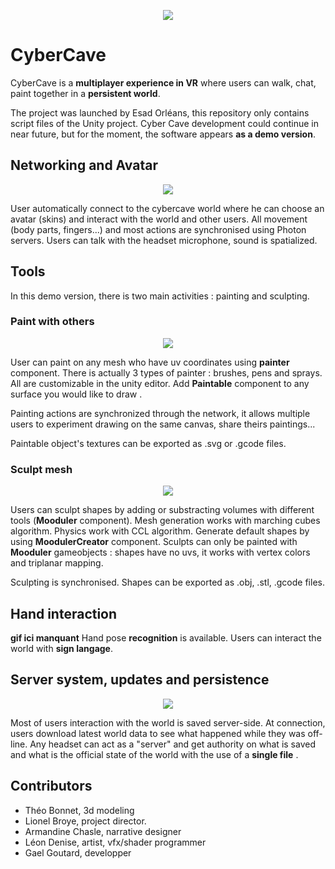 
<p align="center">
  <img src=git-content/highligh3.gif />
</p>

# CyberCave

CyberCave is a **multiplayer experience in VR** where users can walk, chat, paint together in a **persistent world**. 

The project was launched by Esad Orléans, this repository only contains script files of the Unity project. Cyber Cave development could continue in near future, but for the moment, the software appears **as a demo version**.

## Networking and Avatar

<p align="center">
  <img src=git-content/avatarsyncs.gif />
</p>

User automatically connect to the cybercave world where he can choose an avatar (skins) and interact with the world and other users. All movement (body parts, fingers...) and most actions are synchronised using Photon servers. Users can talk with the headset microphone, sound is spatialized.

## Tools

In this demo version, there is two main activities : painting and sculpting. 

###  Paint with others

<p align="center">
  <img src=git-content/painting.gif />
</p>

User can paint on any mesh who have uv coordinates using **painter** component. There is actually 3 types of painter : brushes, pens and sprays. All are customizable in the unity editor. Add **Paintable** component to any surface you would like to draw .

Painting actions are synchronized through the network, it allows multiple users to experiment drawing on the same canvas, share theirs paintings...

Paintable object's textures can be exported as .svg or .gcode files.

###  Sculpt mesh 

<p align="center">
  <img src=git-content/sculptingmc.gif />
</p>

Users can sculpt shapes by adding or substracting volumes with different tools (**Mooduler** component). Mesh generation works with marching cubes algorithm. Physics work with CCL algorithm. Generate default shapes by using **MoodulerCreator** component. Sculpts can only be painted with **Mooduler** gameobjects : shapes have no uvs, it works with vertex colors and triplanar mapping. 

Sculpting is synchronised. Shapes can be exported as .obj, .stl, .gcode files. 

## Hand interaction

**gif ici manquant**
Hand pose **recognition** is available. Users can interact the world with **sign langage**. 

## Server system, updates and persistence

<p align="center">
  <img src=git-content/servs.gif />
</p>

Most of users interaction with the world is saved server-side. At connection, users download latest world data to see what happened while they was off-line.
Any headset can act as a "server" and get authority on what is saved and what is the official state of the world with the use of a **single file** .

## Contributors

* Théo Bonnet, 3d modeling
* Lionel Broye, project director.
* Armandine Chasle, narrative designer
* Léon Denise, artist, vfx/shader programmer
* Gael Goutard, developper
